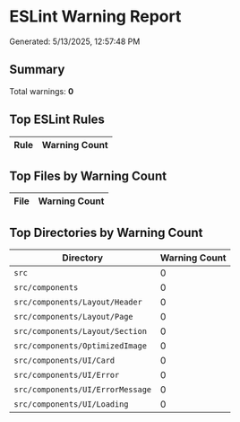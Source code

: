 # ESLint Warning Report

Generated: 5/13/2025, 12:57:48 PM

## Summary

Total warnings: **0**

## Top ESLint Rules

| Rule | Warning Count |
|------|---------------|

## Top Files by Warning Count

| File | Warning Count |
|------|---------------|

## Top Directories by Warning Count

| Directory | Warning Count |
|-----------|---------------|
| `src` | 0 |
| `src/components` | 0 |
| `src/components/Layout/Header` | 0 |
| `src/components/Layout/Page` | 0 |
| `src/components/Layout/Section` | 0 |
| `src/components/OptimizedImage` | 0 |
| `src/components/UI/Card` | 0 |
| `src/components/UI/Error` | 0 |
| `src/components/UI/ErrorMessage` | 0 |
| `src/components/UI/Loading` | 0 |
